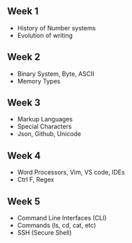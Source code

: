 ## Week 1
- History of Number systems
- Evolution of writing

## Week 2
- Binary System, Byte, ASCII
- Memory Types

## Week 3
- Markup Languages
- Special Characters
- Json, Github, Unicode

## Week 4
- Word Processors, Vim, VS code, IDEs
- Ctrl F, Regex

## Week 5
- Command Line Interfaces (CLI)
- Commands (ls, cd, cat, etc)
- SSH (Secure Shell)
